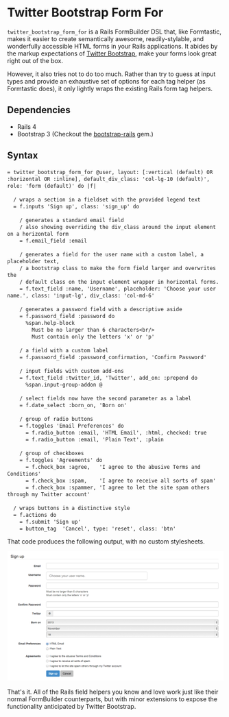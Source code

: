 Twitter Bootstrap Form For
==========================

`twitter_bootstrap_form_for` is a Rails FormBuilder DSL that, like Formtastic,
makes it easier to create semantically awesome, readily-stylable, and
wonderfully accessible HTML forms in your Rails applications. It abides by
the markup expectations of [Twitter Bootstrap], make your forms look great right
out of the box.

However, it also tries not to do too much. Rather than try to guess at input
types and provide an exhaustive set of options for each tag helper (as
Formtastic does), it only lightly wraps the existing Rails form tag helpers.

## Dependencies ##

 * Rails 4
 * Bootstrap 3 (Checkout the [bootstrap-rails] gem.)

## Syntax ##

```haml
= twitter_bootstrap_form_for @user, layout: [:vertical (default) OR :horizontal OR :inline], default_div_class: 'col-lg-10 (default)', role: 'form (default)' do |f|

  / wraps a section in a fieldset with the provided legend text
  = f.inputs 'Sign up', class: 'sign_up' do

    / generates a standard email field
    / also showing overriding the div_class around the input element on a horizontal form
    = f.email_field :email

    / generates a field for the user name with a custom label, a placeholder text,
    / a bootstrap class to make the form field larger and overwrites the
    / default class on the input element wrapper in horizontal forms.
    = f.text_field :name, 'Username', placeholder: 'Choose your user name.', class: 'input-lg', div_class: 'col-md-6'

    / generates a password field with a descriptive aside
    = f.password_field :password do
      %span.help-block
        Must be no larger than 6 characters<br/>
        Must contain only the letters 'x' or 'p'

    / a field with a custom label
    = f.password_field :password_confirmation, 'Confirm Password'

    / input fields with custom add-ons
    = f.text_field :twitter_id, 'Twitter', add_on: :prepend do
      %span.input-group-addon @

    / select fields now have the second parameter as a label
    = f.date_select :born_on, 'Born on'

    / group of radio buttons
    = f.toggles 'Email Preferences' do
      = f.radio_button :email, 'HTML Email', :html, checked: true
      = f.radio_button :email, 'Plain Text', :plain

    / group of checkboxes
    = f.toggles 'Agreements' do
      = f.check_box :agree,   'I agree to the abusive Terms and Conditions'
      = f.check_box :spam,    'I agree to receive all sorts of spam'
      = f.check_box :spammer, 'I agree to let the site spam others through my Twitter account'

  / wraps buttons in a distinctive style
  = f.actions do
    = f.submit 'Sign up'
    = button_tag  'Cancel', type: 'reset', class: 'btn'
```

That code produces the following output, with no custom stylesheets.

![](https://github.com/stouset/twitter_bootstrap_form_for/raw/master/examples/screenshot.png)

That's it. All of the Rails field helpers you know and love work just like
their normal FormBuilder counterparts, but with minor extensions to expose
the functionality anticipated by Twitter Bootstrap.

[Twitter Bootstrap]: http://twitter.github.com/bootstrap/
[bootstrap-rails]: https://github.com/anjlab/bootstrap-rails

